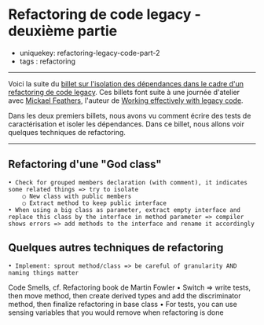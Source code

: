 Refactoring de code legacy - deuxième partie
============================================

- uniquekey: refactoring-legacy-code-part-2
- tags : refactoring

----------------

Voici la suite du [billet sur l'isolation des dépendances dans le cadre d'un refactoring de code legacy](/fr/blog/2016/12-refactoring-de-code-legacy-part-2-isoler-les-dependances/). Ces billets font suite à une journée d'atelier avec [Mickael Feathers](), l'auteur de [Working effectively with legacy code](). 

Dans les deux premiers billets, nous avons vu comment écrire des tests de caractérisation et isoler les dépendances. Dans ce billet, nous allons voir quelques techniques de refactoring.

----------------

## Refactoring d'une "God class"

	• Check for grouped members declaration (with comment), it indicates some related things => try to isolate
		○ New class with public members
		○ Extract method to keep public interface
	• When using a big class as parameter, extract empty interface and replace this class by the interface in method parameter => compiler shows errors => add methods to the interface and rename it accordingly

## Quelques autres techniques de refactoring

	• Implement: sprout method/class => be careful of granularity AND naming things matter
Code Smells, cf. Refactoring book de Martin Fowler
	• Switch => write tests, then move method, then create derived types and add the discriminator method, then finalize refactoring in base class
	• For tests, you can use sensing variables that you would remove when refactoring is done
